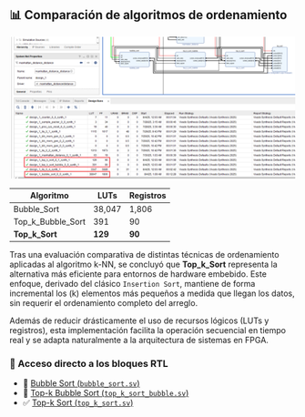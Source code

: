 ## 📊 Comparación de algoritmos de ordenamiento

<p align="center">
  <img src="sort.png" width="500"/>
</p>

<div align="center">

| Algoritmo            | LUTs    | Registros |
|----------------------|---------|-----------|
| Bubble_Sort          | 38,047  | 1,806     |
| Top_k_Bubble_Sort    |   391   |   90      |
| **Top_k_Sort**       | **129** | **90**    |

</div>    

Tras una evaluación comparativa de distintas técnicas de ordenamiento aplicadas al algoritmo k-NN, se concluyó que 
**Top_k_Sort** representa la alternativa más eficiente para entornos de hardware embebido. Este enfoque, derivado del clásico `Insertion Sort`, mantiene de forma incremental los \(k\) elementos más pequeños a medida que llegan los datos, sin requerir el ordenamiento completo del arreglo.

Además de reducir drásticamente el uso de recursos lógicos (LUTs y registros), esta implementación facilita la operación secuencial en tiempo real y se adapta naturalmente a la arquitectura de sistemas en FPGA.

### 🔗 Acceso directo a los bloques RTL

- 🔁 [Bubble Sort (`bubble_sort.sv`)](buddle_sort/bubble_sort.srcs/sources_1/new/bubble_sort.sv)  
- 🔁 [Top-k Bubble Sort (`top_k_sort_bubble.sv`)](bloques/top_k_sort_bubble.sv)  
- ✅ [Top-k Sort (`top_k_sort.sv`)](bloques/top_k_sort.sv)
